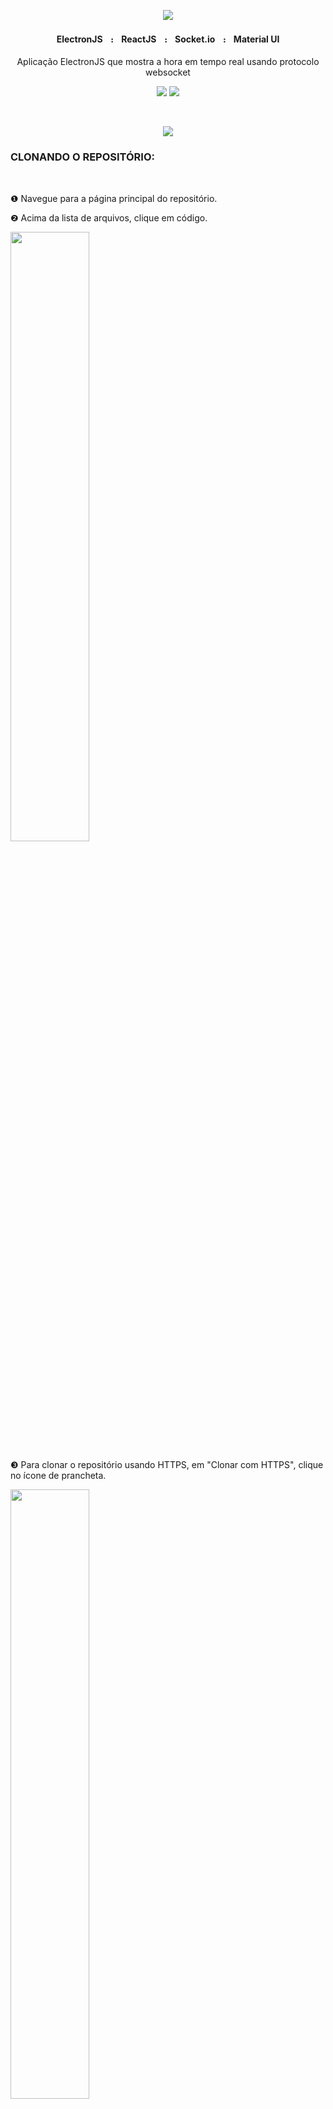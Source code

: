 <p align="center">
    <img src="https://github.com/4lex-passos/Electron-with-ReactJs-Clock/blob/master/public/README-HEADER-TEMPLATE-2000x614.png" />
</p>

<h4 align="center">
    ElectronJSㅤ᎓ㅤReactJSㅤ᎓ㅤSocket.ioㅤ᎓ㅤMaterial UI
</h4>

<p align="center">Aplicação ElectronJS que mostra a hora em tempo real usando protocolo websocket</p>

<p align="center">
    <img src="https://img.shields.io/static/v1?label=Status&message=FINISHED&color=09c89f&style=for-the-badge&logo=ghost"/>
    <img src="https://img.shields.io/static/v1?label=License&message=Mit&color=09c89f&style=for-the-badge&logo=Ghost"/>
</p>

</br>

<p alt="INSTALAÇÃO" align="center">
    <img src="https://github.com/4lex-passos/Realtime_Clock_FRONT-END/blob/master/public/README-TITLES-INSTALA%C3%87%C3%83O.png" />
</p>

### CLONANDO O REPOSITÓRIO:
</br>

❶ Navegue para a página principal do repositório.

❷ Acima da lista de arquivos, clique em código.
</br>
<p>
    <img width ="50%" src="https://docs.github.com/assets/images/help/repository/code-button.png" />
</p>

❸ Para clonar o repositório usando HTTPS, em "Clonar com HTTPS", clique no ícone de prancheta.
</br>
<p>
    <img width ="50%" src="https://docs.github.com/assets/images/help/repository/https-url-clone.png" />
</p>

❹ Abra Git Bash.

❺ Altere o diretório de trabalho atual para o local em que deseja ter o diretório clonado.

❻ Digite git clone (clonar git) e cole a URL deste repositório:

```sh
$ git clone https://github.com/4lex-passos/Realtime_Clock_FRONT-END.git
```

❼ Pressione Enter para criar seu clone local.

</br>

<p alt="EXECUÇÃO" align="center">
    <img src="https://github.com/4lex-passos/Realtime_Clock_FRONT-END/blob/master/public/README-TITLES-EXECU%C3%87%C3%83O.png" />
</p>

❶ Abra o projeto no VsCode.

### INSTALANDO AS DEPENDÊNCIAS:
</br>

❷ No terminal digite:

```sh
npm install
```
Para instalar todas as dependências.

### INICIANDO O APP:
</br>

❸ No terminal digite:

```sh
npm run build
```
❹ Abra outro terminal em paralelo e digite:

```sh
npm start
```

Para iniciar a aplicação.

🎉 E PRONTO, PARABÉNS 🎊
